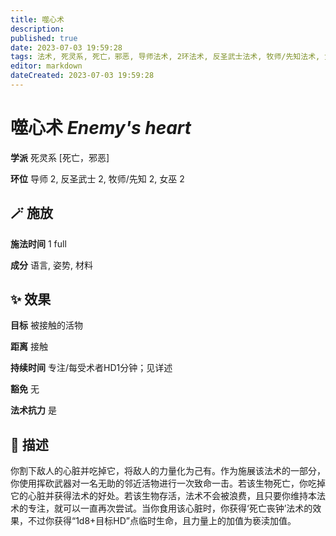 ```yaml
---
title: 噬心术
description: 
published: true
date: 2023-07-03 19:59:28
tags: 法术, 死灵系, 死亡，邪恶, 导师法术, 2环法术, 反圣武士法术, 牧师/先知法术, 女巫法术
editor: markdown
dateCreated: 2023-07-03 19:59:28
---
```


# **噬心术** *Enemy's heart*

**学派** 死灵系 \[死亡，邪恶\] 

**环位** 导师 2, 反圣武士 2, 牧师/先知 2, 女巫 2

## 🪄 施放

**施法时间** 1 full

**成分** 语言, 姿势, 材料

## ✨ 效果 

**目标** 被接触的活物 

**距离** 接触  

**持续时间** 专注/每受术者HD1分钟；见详述 

**豁免** 无

**法术抗力** 是

## 📖 描述

你割下敌人的心脏并吃掉它，将敌人的力量化为己有。作为施展该法术的一部分，你使用挥砍武器对一名无助的邻近活物进行一次致命一击。若该生物死亡，你吃掉它的心脏并获得法术的好处。若该生物存活，法术不会被浪费，且只要你维持本法术的专注，就可以一直再次尝试。当你食用该心脏时，你获得‘死亡丧钟’法术的效果，不过你获得“1d8+目标HD”点临时生命，且力量上的加值为亵渎加值。
    